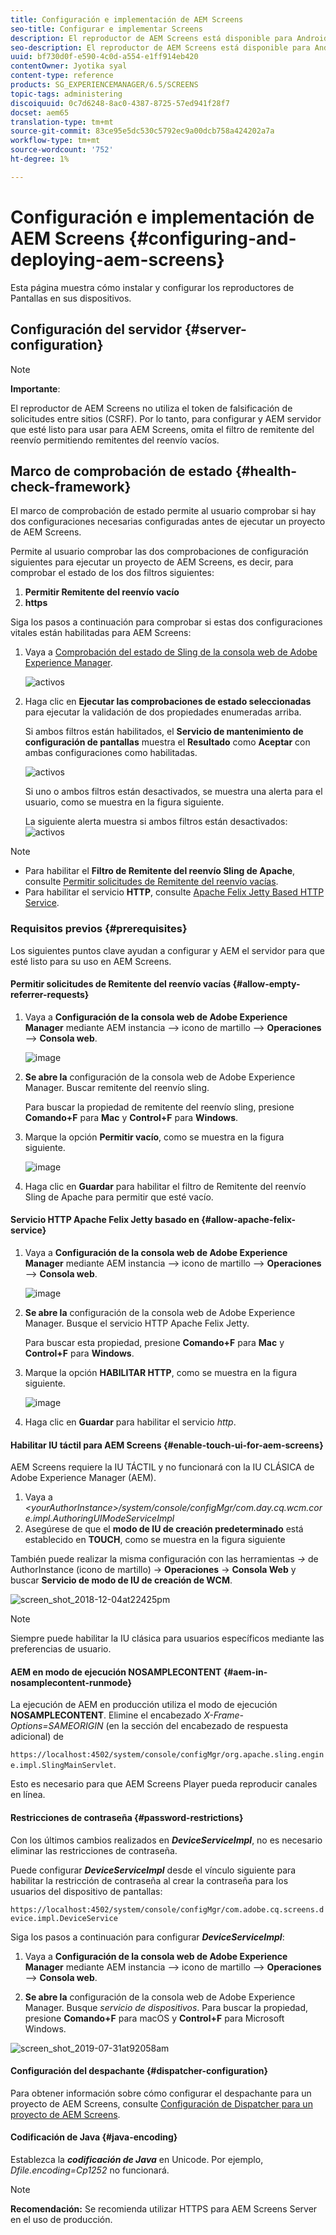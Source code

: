 ```yaml
---
title: Configuración e implementación de AEM Screens
seo-title: Configurar e implementar Screens
description: El reproductor de AEM Screens está disponible para Android, Chrome OS, iOS y Windows. Esta página describe la configuración y la implementación de AEM Screens y también resume las pautas de selección h/w para el dispositivo de reproductor.
seo-description: El reproductor de AEM Screens está disponible para Android, Chrome OS, iOS y Windows. Esta página describe la configuración y la implementación de AEM Screens y también resume las pautas de selección h/w para el dispositivo de reproductor.
uuid: bf730d0f-e590-4c0d-a554-e1ff914eb420
contentOwner: Jyotika syal
content-type: reference
products: SG_EXPERIENCEMANAGER/6.5/SCREENS
topic-tags: administering
discoiquuid: 0c7d6248-8ac0-4387-8725-57ed941f28f7
docset: aem65
translation-type: tm+mt
source-git-commit: 83ce95e5dc530c5792ec9a00dcb758a424202a7a
workflow-type: tm+mt
source-wordcount: '752'
ht-degree: 1%

---
```



# Configuración e implementación de AEM Screens {#configuring-and-deploying-aem-screens}

Esta página muestra cómo instalar y configurar los reproductores de Pantallas en sus dispositivos.

## Configuración del servidor {#server-configuration}

>[!NOTE]
>
>**Importante**:
>
>El reproductor de AEM Screens no utiliza el token de falsificación de solicitudes entre sitios (CSRF). Por lo tanto, para configurar y AEM servidor que esté listo para usar para AEM Screens, omita el filtro de remitente del reenvío permitiendo remitentes del reenvío vacíos.

## Marco de comprobación de estado {#health-check-framework}

El marco de comprobación de estado permite al usuario comprobar si hay dos configuraciones necesarias configuradas antes de ejecutar un proyecto de AEM Screens.

Permite al usuario comprobar las dos comprobaciones de configuración siguientes para ejecutar un proyecto de AEM Screens, es decir, para comprobar el estado de los dos filtros siguientes:

1. **Permitir Remitente del reenvío vacío**
2. **https**

Siga los pasos a continuación para comprobar si estas dos configuraciones vitales están habilitadas para AEM Screens:

1. Vaya a [Comprobación del estado de Sling de la consola web de Adobe Experience Manager](http://localhost:4502/system/console/healthcheck?tags=screensconfigs&amp;overrideGlobalTimeout=).

   ![activos](assets/health-check1.png)


2. Haga clic en **Ejecutar las comprobaciones de estado seleccionadas** para ejecutar la validación de dos propiedades enumeradas arriba.

   Si ambos filtros están habilitados, el **Servicio de mantenimiento de configuración de pantallas** muestra el **Resultado** como **Aceptar** con ambas configuraciones como habilitadas.

   ![activos](assets/health-check2.png)

   Si uno o ambos filtros están desactivados, se muestra una alerta para el usuario, como se muestra en la figura siguiente.

   La siguiente alerta muestra si ambos filtros están desactivados:
   ![activos](assets/health-check3.png)

>[!NOTE]
>
>* Para habilitar el **Filtro de Remitente del reenvío Sling de Apache**, consulte [Permitir solicitudes de Remitente del reenvío vacías](/help/user-guide/configuring-screens-introduction.md#allow-empty-referrer-requests).
>* Para habilitar el servicio **HTTP**, consulte [Apache Felix Jetty Based HTTP Service](/help/user-guide/configuring-screens-introduction.md#allow-apache-felix-service).


### Requisitos previos {#prerequisites}

Los siguientes puntos clave ayudan a configurar y AEM el servidor para que esté listo para su uso en AEM Screens.

#### Permitir solicitudes de Remitente del reenvío vacías {#allow-empty-referrer-requests}

1. Vaya a **Configuración de la consola web de Adobe Experience Manager** mediante AEM instancia —> icono de martillo —> **Operaciones** —> **Consola web**.

   ![image](assets/config/empty-ref1.png)

1. **Se abre la** configuración de la consola web de Adobe Experience Manager. Buscar remitente del reenvío sling.

   Para buscar la propiedad de remitente del reenvío sling, presione **Comando+F** para **Mac** y **Control+F** para **Windows**.

1. Marque la opción **Permitir vacío**, como se muestra en la figura siguiente.

   ![image](assets/config/empty-ref2.png)

1. Haga clic en **Guardar** para habilitar el filtro de Remitente del reenvío Sling de Apache para permitir que esté vacío.


#### Servicio HTTP Apache Felix Jetty basado en {#allow-apache-felix-service}

1. Vaya a **Configuración de la consola web de Adobe Experience Manager** mediante AEM instancia —> icono de martillo —> **Operaciones** —> **Consola web**.

   ![image](assets/config/empty-ref1.png)

1. **Se abre la** configuración de la consola web de Adobe Experience Manager. Busque el servicio HTTP Apache Felix Jetty.

   Para buscar esta propiedad, presione **Comando+F** para **Mac** y **Control+F** para **Windows**.

1. Marque la opción **HABILITAR HTTP**, como se muestra en la figura siguiente.

   ![image](assets/config/config-1.png)

1. Haga clic en **Guardar** para habilitar el servicio *http*.

#### Habilitar IU táctil para AEM Screens {#enable-touch-ui-for-aem-screens}

AEM Screens requiere la IU TÁCTIL y no funcionará con la IU CLÁSICA de Adobe Experience Manager (AEM).

1. Vaya a *&lt;yourAuthorInstance>/system/console/configMgr/com.day.cq.wcm.core.impl.AuthoringUIModeServiceImpl*
1. Asegúrese de que el **modo de IU de creación predeterminado** está establecido en **TOUCH**, como se muestra en la figura siguiente

También puede realizar la misma configuración con las herramientas *->* de AuthorInstance (icono de martillo) -> **Operaciones** -> **Consola Web** y buscar **Servicio de modo de IU de creación de WCM**.

![screen_shot_2018-12-04at22425pm](assets/screen_shot_2018-12-04at22425pm.png)

>[!NOTE]
>
>Siempre puede habilitar la IU clásica para usuarios específicos mediante las preferencias de usuario.

#### AEM en modo de ejecución NOSAMPLECONTENT {#aem-in-nosamplecontent-runmode}

La ejecución de AEM en producción utiliza el modo de ejecución **NOSAMPLECONTENT**. Elimine el encabezado *X-Frame-Options=SAMEORIGIN* (en la sección del encabezado de respuesta adicional) de

`https://localhost:4502/system/console/configMgr/org.apache.sling.engine.impl.SlingMainServlet`.

Esto es necesario para que AEM Screens Player pueda reproducir canales en línea.

#### Restricciones de contraseña {#password-restrictions}

Con los últimos cambios realizados en ***DeviceServiceImpl***, no es necesario eliminar las restricciones de contraseña.

Puede configurar ***DeviceServiceImpl*** desde el vínculo siguiente para habilitar la restricción de contraseña al crear la contraseña para los usuarios del dispositivo de pantallas:

`https://localhost:4502/system/console/configMgr/com.adobe.cq.screens.device.impl.DeviceService`

Siga los pasos a continuación para configurar ***DeviceServiceImpl***:

1. Vaya a **Configuración de la consola web de Adobe Experience Manager** mediante AEM instancia —> icono de martillo —> **Operaciones** —> **Consola web**.

1. **Se abre la** configuración de la consola web de Adobe Experience Manager. Busque *servicio de dispositivos*. Para buscar la propiedad, presione **Comando+F** para macOS y **Control+F** para Microsoft Windows.

![screen_shot_2019-07-31at92058am](assets/screen_shot_2019-07-31at92058am.png)

#### Configuración del despachante {#dispatcher-configuration}

Para obtener información sobre cómo configurar el despachante para un proyecto de AEM Screens, consulte [Configuración de Dispatcher para un proyecto de AEM Screens](dispatcher-configurations-aem-screens.md).

#### Codificación de Java {#java-encoding}

Establezca la ***codificación de Java*** en Unicode. Por ejemplo, *Dfile.encoding=Cp1252* no funcionará.

>[!NOTE]
>**Recomendación:**
>Se recomienda utilizar HTTPS para AEM Screens Server en el uso de producción.








